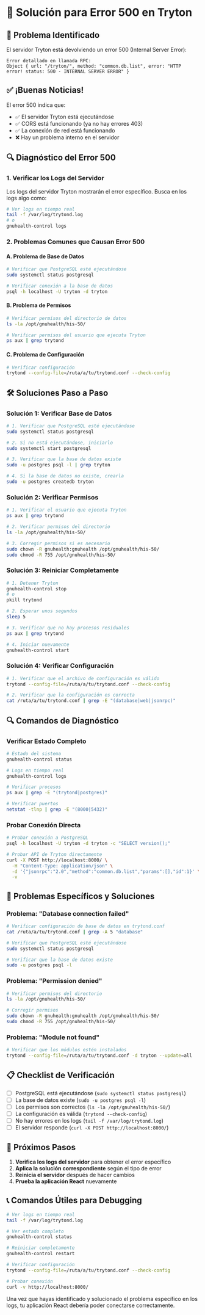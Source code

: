 # 🔧 Solución para Error 500 en Tryton

## 🚨 Problema Identificado

El servidor Tryton está devolviendo un error 500 (Internal Server Error):

```
Error detallado en llamada RPC: 
Object { url: "/tryton/", method: "common.db.list", error: "HTTP error! status: 500 - INTERNAL SERVER ERROR" }
```

## ✅ **¡Buenas Noticias!**

El error 500 indica que:
- ✅ El servidor Tryton está ejecutándose
- ✅ CORS está funcionando (ya no hay errores 403)
- ✅ La conexión de red está funcionando
- ❌ Hay un problema interno en el servidor

## 🔍 **Diagnóstico del Error 500**

### 1. **Verificar los Logs del Servidor**

Los logs del servidor Tryton mostrarán el error específico. Busca en los logs algo como:

```bash
# Ver logs en tiempo real
tail -f /var/log/trytond.log
# o
gnuhealth-control logs
```

### 2. **Problemas Comunes que Causan Error 500**

#### **A. Problema de Base de Datos**
```bash
# Verificar que PostgreSQL esté ejecutándose
sudo systemctl status postgresql

# Verificar conexión a la base de datos
psql -h localhost -U tryton -d tryton
```

#### **B. Problema de Permisos**
```bash
# Verificar permisos del directorio de datos
ls -la /opt/gnuhealth/his-50/

# Verificar permisos del usuario que ejecuta Tryton
ps aux | grep trytond
```

#### **C. Problema de Configuración**
```bash
# Verificar configuración
trytond --config-file=/ruta/a/tu/trytond.conf --check-config
```

## 🛠️ **Soluciones Paso a Paso**

### **Solución 1: Verificar Base de Datos**

```bash
# 1. Verificar que PostgreSQL esté ejecutándose
sudo systemctl status postgresql

# 2. Si no está ejecutándose, iniciarlo
sudo systemctl start postgresql

# 3. Verificar que la base de datos existe
sudo -u postgres psql -l | grep tryton

# 4. Si la base de datos no existe, crearla
sudo -u postgres createdb tryton
```

### **Solución 2: Verificar Permisos**

```bash
# 1. Verificar el usuario que ejecuta Tryton
ps aux | grep trytond

# 2. Verificar permisos del directorio
ls -la /opt/gnuhealth/his-50/

# 3. Corregir permisos si es necesario
sudo chown -R gnuhealth:gnuhealth /opt/gnuhealth/his-50/
sudo chmod -R 755 /opt/gnuhealth/his-50/
```

### **Solución 3: Reiniciar Completamente**

```bash
# 1. Detener Tryton
gnuhealth-control stop
# o
pkill trytond

# 2. Esperar unos segundos
sleep 5

# 3. Verificar que no hay procesos residuales
ps aux | grep trytond

# 4. Iniciar nuevamente
gnuhealth-control start
```

### **Solución 4: Verificar Configuración**

```bash
# 1. Verificar que el archivo de configuración es válido
trytond --config-file=/ruta/a/tu/trytond.conf --check-config

# 2. Verificar que la configuración es correcta
cat /ruta/a/tu/trytond.conf | grep -E "(database|web|jsonrpc)"
```

## 🔍 **Comandos de Diagnóstico**

### **Verificar Estado Completo**

```bash
# Estado del sistema
gnuhealth-control status

# Logs en tiempo real
gnuhealth-control logs

# Verificar procesos
ps aux | grep -E "(trytond|postgres)"

# Verificar puertos
netstat -tlnp | grep -E "(8000|5432)"
```

### **Probar Conexión Directa**

```bash
# Probar conexión a PostgreSQL
psql -h localhost -U tryton -d tryton -c "SELECT version();"

# Probar API de Tryton directamente
curl -X POST http://localhost:8000/ \
  -H "Content-Type: application/json" \
  -d '{"jsonrpc":"2.0","method":"common.db.list","params":[],"id":1}' \
  -v
```

## 🚨 **Problemas Específicos y Soluciones**

### **Problema: "Database connection failed"**

```bash
# Verificar configuración de base de datos en trytond.conf
cat /ruta/a/tu/trytond.conf | grep -A 5 "database"

# Verificar que PostgreSQL esté ejecutándose
sudo systemctl status postgresql

# Verificar que la base de datos existe
sudo -u postgres psql -l
```

### **Problema: "Permission denied"**

```bash
# Verificar permisos del directorio
ls -la /opt/gnuhealth/his-50/

# Corregir permisos
sudo chown -R gnuhealth:gnuhealth /opt/gnuhealth/his-50/
sudo chmod -R 755 /opt/gnuhealth/his-50/
```

### **Problema: "Module not found"**

```bash
# Verificar que los módulos estén instalados
trytond --config-file=/ruta/a/tu/trytond.conf -d tryton --update=all
```

## 📋 **Checklist de Verificación**

- [ ] PostgreSQL está ejecutándose (`sudo systemctl status postgresql`)
- [ ] La base de datos existe (`sudo -u postgres psql -l`)
- [ ] Los permisos son correctos (`ls -la /opt/gnuhealth/his-50/`)
- [ ] La configuración es válida (`trytond --check-config`)
- [ ] No hay errores en los logs (`tail -f /var/log/trytond.log`)
- [ ] El servidor responde (`curl -X POST http://localhost:8000/`)

## 🎯 **Próximos Pasos**

1. **Verifica los logs del servidor** para obtener el error específico
2. **Aplica la solución correspondiente** según el tipo de error
3. **Reinicia el servidor** después de hacer cambios
4. **Prueba la aplicación React** nuevamente

## 📞 **Comandos Útiles para Debugging**

```bash
# Ver logs en tiempo real
tail -f /var/log/trytond.log

# Ver estado completo
gnuhealth-control status

# Reiniciar completamente
gnuhealth-control restart

# Verificar configuración
trytond --config-file=/ruta/a/tu/trytond.conf --check-config

# Probar conexión
curl -v http://localhost:8000/
```

Una vez que hayas identificado y solucionado el problema específico en los logs, tu aplicación React debería poder conectarse correctamente.
